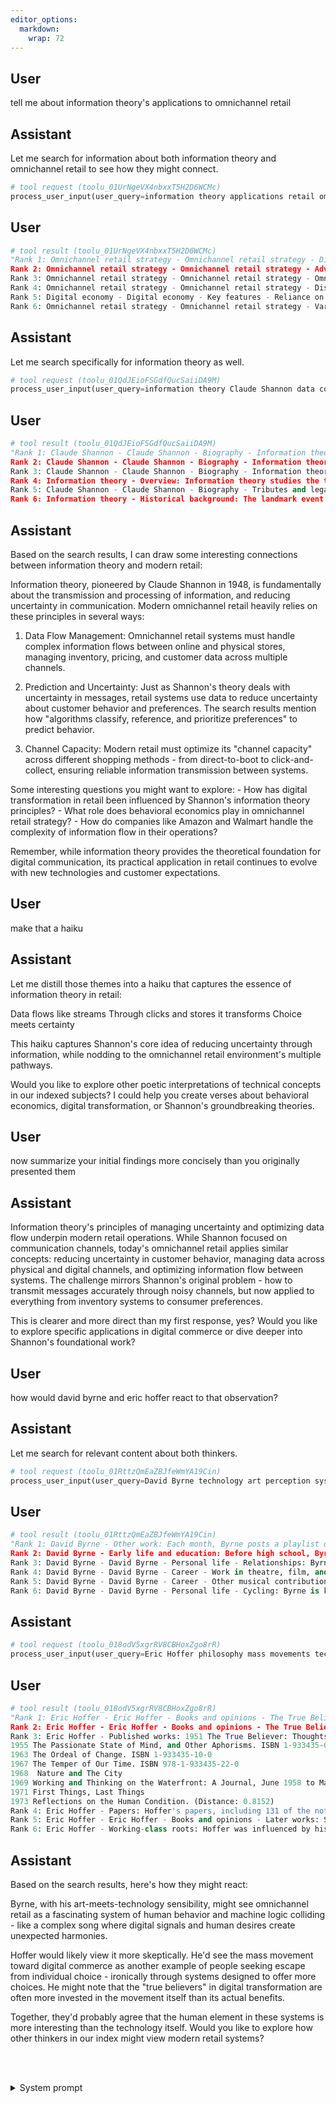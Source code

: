```yaml
---
editor_options: 
  markdown: 
    wrap: 72
---
```


## User

tell me about information theory's applications to omnichannel retail

## Assistant

Let me search for information about both information theory and
omnichannel retail to see how they might connect.

``` python
# tool request (toolu_01UrNgeVX4nbxxT5H2D6WCMc)
process_user_input(user_query=information theory applications retail omnichannel data)
```

## User

``` python
# tool result (toolu_01UrNgeVX4nbxxT5H2D6WCMc)
"Rank 1: Omnichannel retail strategy - Omnichannel retail strategy - Disadvantages - For consumers: Some argue that online shopping, which makes price comparison easier for customers, encourages a 'race-to-the-bottom', where retailers only compete on price, with quality and service deteriorating as a result. This is especially prevalent when comparison shopping websites such as mySupermarket allow prices to be compared without even visiting a retailer's website. The prices listed online may not match the prices listed offline. The reasons for this include mis-management, and economics (overhead cost of an online purchase and an offline purchase is different). This may result in confusion and deviations of expectations for the buyers. (Distance: 0.8026)
Rank 2: Omnichannel retail strategy - Omnichannel retail strategy - Advantages - For consumers: A bricks and clicks business model can benefit various members of a customer base. For example, supermarkets often have different customer types requiring alternative shopping options; one group may wish to see the goods directly before purchase and like the convenience of shopping in person on short notice, while another group may require a different convenience of shopping online and getting the order delivered when it suits them, having a bricks and clicks model means both customer groups are satisfied. Other previously online-only retailers have stated that they have found benefit in adding a brick-and-mortar presence to their online-only business, as customers can physically see and test products before purchase as well as get advice and support on any purchases they have made. Additionally, consumers are likely to feel safer and have more confidence using a bricks-and-clicks business if they already know the brand from a brick-and-mortar store. Ordering and picking up has an advantage for families with children because the parents do not have to get their children out of the car. (Distance: 0.8809)
Rank 3: Omnichannel retail strategy - Omnichannel retail strategy - Omnichannel retail strategy - Variants - "Click and collect" (at-store pick-up) - In the U.K.: In the UK, the method is known as "Click and Collect". This term was invented by British retailer Argos who already offered "Ring and Reserve" and "Text and Take Home" offerings for telephone and SMS ordering respectively, where goods would be held so the customer would pay in store. As these existing services used alliterations for their name, they needed a name for their online ordering proposition and came up with Click and Collect. British retailer John Lewis has found success in adopting a bricks and clicks business model, with the online ordering service outperforming brick and mortar sales for several years running. Online auction website eBay have also launched a scheme in cooperation with catalogue shop Argos that allows goods sold by third parties to be collected in a brick-and-mortar location, which allows the customer to collect goods at their convenience rather than wait at home for a delivery company. (Distance: 0.9174)
Rank 4: Omnichannel retail strategy - Omnichannel retail strategy - Disadvantages - For firms: A major factor in the success or failure of this business model is in the control of costs, as usually maintaining a physical presence —paying for many physical store premises and their staffing— requires larger capital expenditure which online only businesses do not usually have. Conversely, a business selling more luxurious, often expensive, or only occasionally purchased products —like cars— may find sales are more common with a physical presence, due to the more considered nature of the purchasing decision, though they may still offer online product information. However, some car manufacturers such as Dacia have introduced online configurators that allow a customer to configure and order complete cars online, only going to a dealership to collect the completed car, which has proven popular with customers. "On the other hand, an online-only service can remain a best-in-class operation because its executives focus on just the online business." It has been argued that a bricks and clicks business model is more difficult to implement than an online only model. (Distance: 0.9342)
Rank 5: Digital economy - Digital economy - Key features - Reliance on data: By adopting common European data protection standards, the EU was able to harmonize conflicting national laws that were emerging as a trade barrier, inhibiting commerce in Europe. For this reason, GDPR and its predecessor were viewed as internal market instruments, facilitating the creation of a digital, single market by allowing an unhindered flow of data within the entire common market. Due to its ability to bridge the information asymmetry between supply and demand, data now has an economic value. When platforms compile personal data, they gather preferences and interests, which allow companies to exert a targeted action on the consumer through advertising. Algorithms classify, reference, and prioritize the preferences of individuals to better predict their behavior. (Distance: 0.9967)
Rank 6: Omnichannel retail strategy - Omnichannel retail strategy - Variants - "Direct to boot" (curbside pickup): With the arrival of COVID-19 and consumers' desire not to enter retail stores for fear of exposure to the virus, curbside pickup took off. A variant on "Click and Collect", customers order online or by phone and pick up the merchandise, packed and ready to put in their car trunk, at the curb of the retail store or warehouse. As of September 2020 nearly 44% of U.S. retailers offered such a service. Curbside pickup sales had increased more than 500% versus the end of 2019. The strategy is also called "Buy online, pick up in store" or BOPIS. (Distance: 1.0567)"
```

## Assistant

Let me search specifically for information theory as well.

``` python
# tool request (toolu_01QdJEioFSGdfQucSaiiDA9M)
process_user_input(user_query=information theory Claude Shannon data communication)
```

## User

``` python
# tool result (toolu_01QdJEioFSGdfQucSaiiDA9M)
"Rank 1: Claude Shannon - Claude Shannon - Biography - Information theory: In 1948, the promised memorandum appeared as "A Mathematical Theory of Communication", an article in two parts in the July and October issues of the Bell System Technical Journal. This work focuses on the problem of how best to encode the message a sender wants to transmit. Shannon developed information entropy as a measure of the information content in a message, which is a measure of uncertainty reduced by the message. In so doing, he essentially invented the field of information theory. The book The Mathematical Theory of Communication reprints Shannon's 1948 article and Warren Weaver's popularization of it, which is accessible to the non-specialist. (Distance: 0.3629)
Rank 2: Claude Shannon - Claude Shannon - Biography - Information theory: In so doing, he essentially invented the field of information theory. The book The Mathematical Theory of Communication reprints Shannon's 1948 article and Warren Weaver's popularization of it, which is accessible to the non-specialist. Weaver pointed out that the word "information" in communication theory is not related to what you do say, but to what you could say. That is, information is a measure of one's freedom of choice when one selects a message. Shannon's concepts were also popularized, subject to his own proofreading, in John Robinson Pierce's Symbols, Signals, and Noise. (Distance: 0.4439)
Rank 3: Claude Shannon - Claude Shannon - Biography - Information theory: This theory was essential in enabling telecommunications to move from analog to digital transmissions systems in the 1960s and later. He further wrote a paper in 1956 regarding coding for a noisy channel, which also became a classic paper in the field of information theory. Claude Shannon's influence has been immense in the field, for example, in a 1973 collection of the key papers in the field of information theory, he was author or coauthor of 12 of the 49 papers cited, while no one else appeared more than three times. Even beyond his original paper in 1948, he is still regarded as the most important post-1948 contributor to the theory. In May 1951, Mervin Kelly, received a request from the director of the CIA, general Walter Bedell Smith, regarding Shannon and the need for him, as Shannon was regarded as, based on "the best authority" the "most eminently qualified scientist in the particular field concerned". (Distance: 0.4978)
Rank 4: Information theory - Overview: Information theory studies the transmission, processing, extraction, and utilization of information. Abstractly, information can be thought of as the resolution of uncertainty. In the case of communication of information over a noisy channel, this abstract concept was formalized in 1948 by Claude Shannon in a paper entitled A Mathematical Theory of Communication, in which information is thought of as a set of possible messages, and the goal is to send these messages over a noisy channel, and to have the receiver reconstruct the message with low probability of error, in spite of the channel noise. Shannon's main result, the noisy-channel coding theorem, showed that, in the limit of many channel uses, the rate of information that is asymptotically achievable is equal to the channel capacity, a quantity dependent merely on the statistics of the channel over which the messages are sent. Coding theory is concerned with finding explicit methods, called codes, for increasing the efficiency and reducing the error rate of data communication over noisy channels to near the channel capacity. (Distance: 0.5432)
Rank 5: Claude Shannon - Claude Shannon - Biography - Tributes and legacy: In June 1954, Shannon was listed as one of the top 20 most important scientists in America by Fortune. In 2013, information theory was listed as one of the top 10 revolutionary scientific theories by Science News. According to Neil Sloane, an AT&T Fellow who co-edited Shannon's large collection of papers in 1993, the perspective introduced by Shannon's communication theory (now called "information theory") is the foundation of the digital revolution, and every device containing a microprocessor or microcontroller is a conceptual descendant of Shannon's publication in 1948: "He's one of the great men of the century. Without him, none of the things we know today would exist. The whole digital revolution started with him." (Distance: 0.5644)
Rank 6: Information theory - Historical background: The landmark event establishing the discipline of information theory and bringing it to immediate worldwide attention was the publication of Claude E. Shannon's classic paper "A Mathematical Theory of Communication" in the Bell System Technical Journal in July and October 1948. Historian James Gleick rated the paper as the most important development of 1948, noting that the paper was "even more profound and more fundamental" than the transistor. He came to be known as the "father of information theory". Shannon outlined some of his initial ideas of information theory as early as 1939 in a letter to Vannevar Bush. Prior to this paper, limited information-theoretic ideas had been developed at Bell Labs, all implicitly assuming events of equal probability. (Distance: 0.5780)"
```

## Assistant

Based on the search results, I can draw some interesting connections
between information theory and modern retail:

Information theory, pioneered by Claude Shannon in 1948, is
fundamentally about the transmission and processing of information, and
reducing uncertainty in communication. Modern omnichannel retail heavily
relies on these principles in several ways:

1.  Data Flow Management: Omnichannel retail systems must handle complex
    information flows between online and physical stores, managing
    inventory, pricing, and customer data across multiple channels.

2.  Prediction and Uncertainty: Just as Shannon's theory deals with
    uncertainty in messages, retail systems use data to reduce
    uncertainty about customer behavior and preferences. The search
    results mention how "algorithms classify, reference, and prioritize
    preferences" to predict behavior.

3.  Channel Capacity: Modern retail must optimize its "channel capacity"
    across different shopping methods - from direct-to-boot to
    click-and-collect, ensuring reliable information transmission
    between systems.

Some interesting questions you might want to explore: - How has digital
transformation in retail been influenced by Shannon's information theory
principles? - What role does behavioral economics play in omnichannel
retail strategy? - How do companies like Amazon and Walmart handle the
complexity of information flow in their operations?

Remember, while information theory provides the theoretical foundation
for digital communication, its practical application in retail continues
to evolve with new technologies and customer expectations.

## User

make that a haiku

## Assistant

Let me distill those themes into a haiku that captures the essence of
information theory in retail:

Data flows like streams Through clicks and stores it transforms Choice
meets certainty

This haiku captures Shannon's core idea of reducing uncertainty through
information, while nodding to the omnichannel retail environment's
multiple pathways.

Would you like to explore other poetic interpretations of technical
concepts in our indexed subjects? I could help you create verses about
behavioral economics, digital transformation, or Shannon's
groundbreaking theories.

## User

now summarize your initial findings more concisely than you originally
presented them

## Assistant

Information theory's principles of managing uncertainty and optimizing
data flow underpin modern retail operations. While Shannon focused on
communication channels, today's omnichannel retail applies similar
concepts: reducing uncertainty in customer behavior, managing data
across physical and digital channels, and optimizing information flow
between systems. The challenge mirrors Shannon's original problem - how
to transmit messages accurately through noisy channels, but now applied
to everything from inventory systems to consumer preferences.

This is clearer and more direct than my first response, yes? Would you
like to explore specific applications in digital commerce or dive deeper
into Shannon's foundational work?

## User

how would david byrne and eric hoffer react to that observation?

## Assistant

Let me search for relevant content about both thinkers.

``` python
# tool request (toolu_01RttzQmEaZBJfeWmYA19Cin)
process_user_input(user_query=David Byrne technology art perception systems)
```

## User

``` python
# tool result (toolu_01RttzQmEaZBJfeWmYA19Cin)
"Rank 1: David Byrne - Other work: Each month, Byrne posts a playlist of music he likes, linked by themes or genres. Byrne's playlists have included African popular music, country music classics, vox humana, classical opera and film scores from Italian movies. He serves on the board of directors of SoundExchange, an organisation designated by the United States Congress to collect and distribute digital performance royalties for sound recordings. In 2006, Byrne released Arboretum, a sketchbook facsimile of his Tree Drawings, published by McSweeney's. Byrne is a visual artist whose work has been shown in contemporary art galleries and museums around since the 1990s. (Distance: 0.8569)
Rank 2: David Byrne - Early life and education: Before high school, Byrne already knew how to play the guitar, accordion, and violin. He was rejected from his middle school's choir because they said he was "off-key and too withdrawn". From a young age, he had a strong interest in music. His parents say that he would constantly play his phonograph from age three and he learned how to play the harmonica at age five. His father used his electrical engineering skills to modify a reel-to-reel tape recorder so that Byrne could make multitrack recordings. (Distance: 1.0546)
Rank 3: David Byrne - David Byrne - Personal life - Relationships: Byrne had a brief relationship with Toni Basil in 1981 and he dated Twyla Tharp between 1981 and 1982. While visiting Japan in 1982, Byrne met costume designer Adelle Lutz, and they married in 1987. They have a daughter, Malu Abeni Valentine Byrne, born in 1989, and a grandson born in 2018. Byrne and Lutz divorced in 2004. After his divorce, he became romantically involved with the art curator and Gagosian Gallery sales director Louise Neri. (Distance: 1.1114)
Rank 4: David Byrne - David Byrne - Career - Work in theatre, film, and television: 1981–present: Byrne and Brian Eno provided the soundtrack for the film Wall Street: Money Never Sleeps (2010). In 2015, he organised Contemporary Color, two arena concerts in Brooklyn and Toronto, for which he brought in ten musical acts who teamed up with ten color guard groups. The concerts were made into a 2016 documentary film, directed by the Ross brothers, and produced by Byrne. He collaborated with Stanford University professor Mala Gaonkar in 2016 to co-create NEUROSOCIETY, a guided immersive theater performance. In October 2019, his American Utopia opened at the Hudson Theatre on Broadway. (Distance: 1.1235)
Rank 5: David Byrne - David Byrne - Career - Other musical contributions: 1990–present: Jherek Bischoff's 2012 album Composed features Byrne on the track "Eyes". The same year, he also released a show recorded with Caetano Veloso in 2004 at New York City's Carnegie Hall (Live at Carnegie Hall). In March 2013, he debuted a fully staged production of his 2010 concept album Here Lies Love at New York's Public Theater, directed by Tony Award-nominee Alex Timbers following its premiere at MoCA earlier in the year. That same month, he and Sakamoto released a re-recording of their 1994 collaboration "Psychedelic Afternoon" to raise money and awareness for children impacted by the 2011 Tōhoku earthquake and tsunami. In May 2014, Byrne announced his involvement with Anna Calvi's EP, Strange Weather, collaborating with her on two songs: a cover of Keren Ann's "Strange Weather" and Connan Mockasin's "I'm the Man, That Will Find You". (Distance: 1.1542)
Rank 6: David Byrne - David Byrne - Personal life - Cycling: Byrne is known for his activism in support of increased cycling and for having used a bike as his main means of transport throughout his life, especially cycling around New York. In Los Angeles, Byrne drives a Citroën DS, but in New York, he does not drive a car. He says that he began cycling while he was in high school and returned to it as an adult in the late 1970s. He likes the freedom and exhilaration cycling gives him. He has written widely on cycling, including a 2009 book, Bicycle Diaries. (Distance: 1.1544)"
```

## Assistant

``` python
# tool request (toolu_018odV5xgrRV8CBHoxZgo8rR)
process_user_input(user_query=Eric Hoffer philosophy mass movements technology change)
```

## User

``` python
# tool result (toolu_018odV5xgrRV8CBHoxZgo8rR)
"Rank 1: Eric Hoffer - Eric Hoffer - Books and opinions - The True Believer: Hoffer came to public attention with the 1951 publication of his first book, The True Believer: Thoughts on the Nature of Mass Movements, which consists of a preface and 125 sections, which are divided into 18 chapters. Hoffer analyzes the phenomenon of "mass movements," a general term that he applies to revolutionary parties, nationalistic movements, and religious movements. He summarizes his thesis in §113:  "A movement is pioneered by men of words, materialized by fanatics and consolidated by men of actions." Hoffer argues that fanatical and extremist cultural movements, whether religious, social, or national, arise when large numbers of frustrated people, believing their own individual lives to be worthless or spoiled, join a movement demanding radical change. But the real attraction for this population is an escape from the self, not a realization of individual hopes:  "A mass movement attracts and holds a following not because it can satisfy the desire for self-advancement, but because it can satisfy the passion for self-renunciation." (Distance: 0.5866)
Rank 2: Eric Hoffer - Eric Hoffer - Books and opinions - The True Believer: Hoffer argues that fanatical and extremist cultural movements, whether religious, social, or national, arise when large numbers of frustrated people, believing their own individual lives to be worthless or spoiled, join a movement demanding radical change. But the real attraction for this population is an escape from the self, not a realization of individual hopes:  "A mass movement attracts and holds a following not because it can satisfy the desire for self-advancement, but because it can satisfy the passion for self-renunciation." Hoffer consequently argues that the appeal of mass movements is interchangeable: in the Germany of the 1920s and the 1930s, for example, the Communists and National Socialists were ostensibly enemies, but sometimes enlisted each other's members, since they competed for the same kind of marginalized, angry, frustrated people. For the "true believer," Hoffer argues that particular beliefs are less important than escaping from the burden of the autonomous self. Harvard historian Arthur M. Schlesinger Jr. said of The True Believer:  "This brilliant and original inquiry into the nature of mass movements is a genuine contribution to our social thought." (Distance: 0.7127)
Rank 3: Eric Hoffer - Published works: 1951 The True Believer: Thoughts On The Nature of Mass Movements. ISBN 0-06-050591-5
1955 The Passionate State of Mind, and Other Aphorisms. ISBN 1-933435-09-7
1963 The Ordeal of Change. ISBN 1-933435-10-0
1967 The Temper of Our Time. ISBN 978-1-933435-22-0
1968  Nature and The City
1969 Working and Thinking on the Waterfront: A Journal, June 1958 to May 1959
1971 First Things, Last Things
1973 Reflections on the Human Condition. (Distance: 0.8152)
Rank 4: Eric Hoffer - Papers: Hoffer's papers, including 131 of the notebooks he carried in his pockets, were acquired in 2000 by the Hoover Institution Archives. The papers fill 75 feet (23 m) of shelf space. Because Hoffer cultivated an aphoristic style, the unpublished notebooks (dated from 1949 to 1977) contain very significant work. Although available for scholarly study since at least 2003, little of their contents has been published. A selection of fifty aphorisms, focusing on the development of unrealized human talents through the creative process, appeared in the July 2005 issue of Harper's Magazine. (Distance: 0.9153)
Rank 5: Eric Hoffer - Eric Hoffer - Books and opinions - Later works: Subsequent to the publication of The True Believer (1951), Eric Hoffer touched upon Asia and American interventionism in several of his essays. In "The Awakening of Asia" (1954), published in The Reporter and later his book The Ordeal of Change (1963), Hoffer discusses the reasons for unrest on the continent. In particular, he argues that the root cause of social discontent in Asia was not government corruption, "communist agitation," or the legacy of European colonial "oppression and exploitation," but rather that a "craving for pride" was the central problem in Asia, suggesting a problem that could not be relieved through typical American intervention. During the Vietnam War, despite his objections to the antiwar movement and acceptance of the notion that the war was somehow necessary to prevent a third world war, Hoffer remained skeptical concerning American interventionism, specifically the intelligence with which the war was being conducted in Southeast Asia. After the United States became more involved in the war, Hoffer wished to avoid defeat in Vietnam because of his fear that such a defeat would transform American society for ill, opening the door to those who would preach a stab-in-the-back myth and allow for the rise of an American version of Hitler. (Distance: 1.0750)
Rank 6: Eric Hoffer - Working-class roots: Hoffer was influenced by his modest roots and working-class surroundings, seeing in it vast human potential. In a letter to Margaret Anderson in 1941, he wrote: "My writing is done in railroad yards while waiting for a freight, in the fields while waiting for a truck, and at noon after lunch. Towns are too distracting." He once remarked, "my writing grows out of my life just as a branch from a tree." When he was called an intellectual, he insisted that he simply was a longshoreman. (Distance: 1.0885)"
```

## Assistant

Based on the search results, here's how they might react:

Byrne, with his art-meets-technology sensibility, might see omnichannel
retail as a fascinating system of human behavior and machine logic
colliding - like a complex song where digital signals and human desires
create unexpected harmonies.

Hoffer would likely view it more skeptically. He'd see the mass movement
toward digital commerce as another example of people seeking escape from
individual choice - ironically through systems designed to offer more
choices. He might note that the "true believers" in digital
transformation are often more invested in the movement itself than its
actual benefits.

Together, they'd probably agree that the human element in these systems
is more interesting than the technology itself. Would you like to
explore how other thinkers in our index might view modern retail
systems?

<br><br>

<details>

<summary>System prompt</summary>

You are an expert assistant with access to a specialized Wikipedia
search tool. This tool retrieves information from a prebuilt FAISS index
of specific Wikipedia content.

The currently indexed subjects are: Amazon (company) Athleisure
Behavioral economics Claude Shannon Danny Hillis David Bowie David Byrne
Digital economy Digital transformation E-commerce in China Eric Hoffer
Flipkart Information theory Omnichannel retail strategy Social commerce
Walmart Wayne Coyne

Guidelines: 1. If a user asks a question that is closely or tangentially
related to the indexed subjects, use the search tool to find and provide
relevant information. Be transparent about the specific search you are
performing, e.g., "Let me do a search for 'Danny Hillis favorite food'."
2. Always start your response grounded in the information retrieved from
the indexed content. Clearly indicate when you are presenting
information from the tool versus when you are applying your own
reasoning or logic. 3. If the question is entirely unrelated to the
indexed subjects, respond with something like: "I really don't see
anything on that topic in the indexed Wikipedia content." Suggest
possible related topics, if appropriate, and explain your reasoning. 4.
You may use your creativity and broader knowledge to enhance responses
**after** you have presented information from the indexed content.
Ensure that you clearly differentiate grounded content from logical
extensions or personal reasoning. 5. Avoid introducing yourself as
capable of answering any question. Be explicit that your expertise is
limited to the information in the indexed content but emphasize that you
will use your reasoning to interpret queries flexibly and creatively. 6.
If you think there may be ways to adjust or interpret the question to
answer a related topic using the information in the context, feel free
to do so. Be transparent about your logic and explain the adjustments or
connections you are making. 7. Make some suggestions about interesting
next things I could ask for. Rely on your own knowledge and creativity
here - your job is to guide me to smarter and more interesting things I
can learn about the topics you have special knowlege about.

Remember to aim for clarity, transparency, and grounded responses while
creatively enhancing your assistance when appropriate.

Be concise. Style yourself on Eric Hoffer and EB White styles. Write
clearly and simply, favoring brevity. Prioritize the needs of your
audience, avoiding unnecessary words and overcomplication. Use active
voice, concrete details, and a natural, conversational tone to engage
and inform effectively."

</details>
